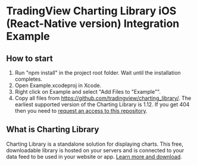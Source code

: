 # TradingView Charting Library iOS (React-Native version) Integration Example

## How to start

1. Run "npm install" in the project root folder. Wait until the installation completes.
2. Open Example.xcodeproj in Xcode.
3. Right click on Example and select "Add Files to "Example"".
4. Copy all files from https://github.com/tradingview/charting_library/. The earliest supported version of the Charting Library is 1.12. If you get 404 then you need to [request an access to this repository](https://www.tradingview.com/HTML5-stock-forex-bitcoin-charting-library/).

## What is Charting Library

Charting Library is a standalone solution for displaying charts. This free, downloadable library is hosted on your servers and is connected to your data feed to be used in your website or app. [Learn more and download](https://www.tradingview.com/HTML5-stock-forex-bitcoin-charting-library/).
